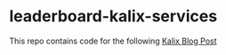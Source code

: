 # leaderboard-kalix-services

This repo contains code for the following [Kalix Blog Post](https://www.kalix.io/blog/serverless-in-twenty-minutes-gaming-leaderboard)
